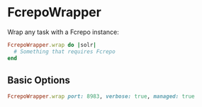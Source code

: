 # FcrepoWrapper

Wrap any task with a Fcrepo instance:

```ruby
FcrepoWrapper.wrap do |solr|
  # Something that requires Fcrepo
end
```

## Basic Options

```ruby
FcrepoWrapper.wrap port: 8983, verbose: true, managed: true 
```
